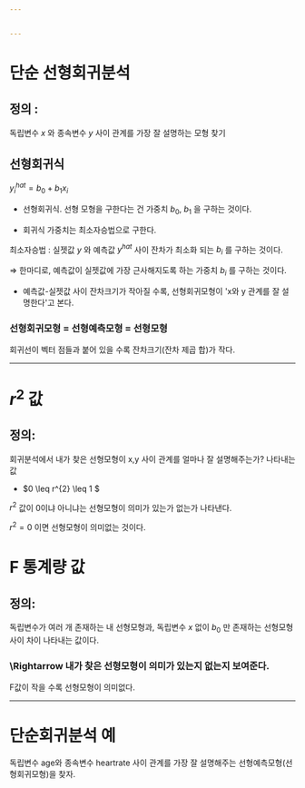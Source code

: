 ```yaml
---


---
```


# 단순 선형회귀분석

## 정의 : 

독립변수 $x$ 와 종속변수 $y$ 사이 관계를 가장 잘 설명하는 모형 찾기 

## 선형회귀식 

$y_{i}^{hat} =
b_{0} + b_{1}x_{i}$

- 선형회귀식. 선형 모형을 구한다는 건 가중치 $b_{0}$, $b_{1}$ 을 구하는 것이다. 

- 회귀식 가중치는 최소자승법으로 구한다. 

최소자승법 : 실젯값 $y$ 와 예측값 $y^{hat}$ 사이 잔차가 최소화 되는 $b_{i}$ 를 구하는 것이다. 

$\Rightarrow$ 한마디로, 예측값이 실젯값에 가장 근사해지도록 하는 가중치 $b_{i}$ 를 구하는 것이다. 

- 예측값-실젯값 사이 잔차크기가 작아질 수록, 선형회귀모형이 'x와 y 관계를 잘 설명한다'고 본다.

### 선형회귀모형 = 선형예측모형 = 선형모형

회귀선이 벡터 점들과 붙어 있을 수록 잔차크기(잔차 제곱 합)가 작다. 

---

# $r^{2}$ 값

## 정의: 
회귀분석에서 내가 찾은 선형모형이 x,y 사이 관계를 얼마나 잘 설명해주는가? 나타내는 값

- $0 \leq r^{2} \leq 1 $

$r^{2}$ 값이 0이냐 아니냐는 선형모형이 의미가 있는가 없는가 나타낸다. 

$r^{2} = 0$ 이면 선형모형이 의미없는 것이다.

# F 통계량 값 

## 정의:
독립변수가 여러 개 존재하는 내 선형모형과, 독립변수 $x$ 없이 $b_{0}$ 만 존재하는 선형모형 사이 차이 나타내는 값이다. 

### \Rightarrow 내가 찾은 선형모형이 의미가 있는지 없는지 보여준다.  

F값이 작을 수록 선형모형이 의미없다. 

---

# 단순회귀분석 예 

독립변수 age와 종속변수 heartrate 사이 관계를 가장 잘 설명해주는 선형예측모형(선형회귀모형)을 찾자. 








